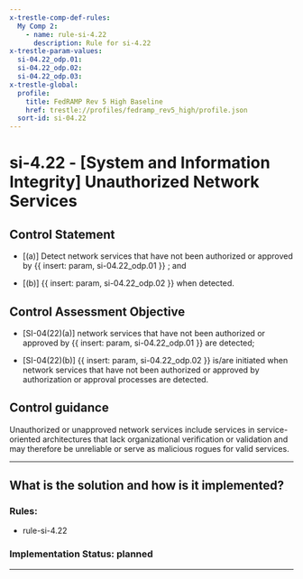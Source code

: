 ```yaml
---
x-trestle-comp-def-rules:
  My Comp 2:
    - name: rule-si-4.22
      description: Rule for si-4.22
x-trestle-param-values:
  si-04.22_odp.01:
  si-04.22_odp.02:
  si-04.22_odp.03:
x-trestle-global:
  profile:
    title: FedRAMP Rev 5 High Baseline
    href: trestle://profiles/fedramp_rev5_high/profile.json
  sort-id: si-04.22
---
```


# si-4.22 - \[System and Information Integrity\] Unauthorized Network Services

## Control Statement

- \[(a)\] Detect network services that have not been authorized or approved by {{ insert: param, si-04.22_odp.01 }} ; and

- \[(b)\] {{ insert: param, si-04.22_odp.02 }} when detected.

## Control Assessment Objective

- \[SI-04(22)(a)\] network services that have not been authorized or approved by {{ insert: param, si-04.22_odp.01 }} are detected;

- \[SI-04(22)(b)\] {{ insert: param, si-04.22_odp.02 }} is/are initiated when network services that have not been authorized or approved by authorization or approval processes are detected.

## Control guidance

Unauthorized or unapproved network services include services in service-oriented architectures that lack organizational verification or validation and may therefore be unreliable or serve as malicious rogues for valid services.

______________________________________________________________________

## What is the solution and how is it implemented?

<!-- For implementation status enter one of: implemented, partial, planned, alternative, not-applicable -->

<!-- Note that the list of rules under ### Rules: is read-only and changes will not be captured after assembly to JSON -->

<!-- Add control implementation description here for control: si-4.22 -->

### Rules:

  - rule-si-4.22

### Implementation Status: planned

______________________________________________________________________
